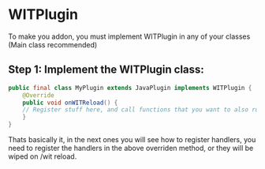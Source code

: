 # WITPlugin

To make you addon, you must implement WITPlugin in any of your classes (Main class recommended)

## Step 1: Implement the WITPlugin class:

```Java
public final class MyPlugin extends JavaPlugin implements WITPlugin {
    @Override
    public void onWITReload() {
    // Register stuff here, and call functions that you want to also run on /wit reload.
    }
} 
```

Thats basically it, in the next ones you will see how to register handlers, you need to register the handlers in the above overriden method, or they will be wiped on /wit reload.